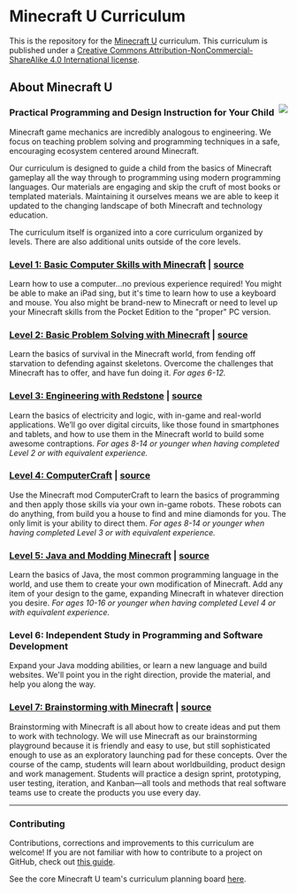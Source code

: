 # Minecraft U Curriculum

This is the repository for the [Minecraft U](http://minecraftu.org/) curriculum. This curriculum is published under a [Creative Commons Attribution-NonCommercial-ShareAlike 4.0 International license](license.md).

## About Minecraft U

<img src="mcu1.png" style="max-width:250px;float:right">

### Practical Programming and Design Instruction for Your Child

Minecraft game mechanics are incredibly analogous to engineering. We focus on teaching problem solving and programming techniques in a safe, encouraging ecosystem centered around Minecraft.

Our curriculum is designed to guide a child from the basics of Minecraft gameplay all the way through to programming using modern programming languages. Our materials are engaging and skip the cruft of most books or templated materials. Maintaining it ourselves means we are able to keep it updated to the changing landscape of both Minecraft and technology education.

The curriculum itself is organized into a core curriculum organized by levels. There are also additional units outside of the core levels.

### [Level 1: Basic Computer Skills with Minecraft](http://minecraftu.github.io/mcu-curriculum/level_1/) | [source](https://github.com/MinecraftU/mcu-curriculum/tree/master/level_1)

Learn how to use a computer...no previous experience required! You might be able to make an iPad sing, but it's time to learn how to use a keyboard and mouse. You also might be brand-new to Minecraft or need to level up your Minecraft skills from the Pocket Edition to the "proper" PC version.

### [Level 2: Basic Problem Solving with Minecraft](http://minecraftu.github.io/mcu-curriculum/level_2/) | [source](https://github.com/MinecraftU/mcu-curriculum/tree/master/level_2)

Learn the basics of survival in the Minecraft world, from fending off starvation to defending against skeletons. Overcome the challenges that Minecraft has to offer, and have fun doing it. _For ages 6-12._

### [Level 3: Engineering with Redstone](http://minecraftu.github.io/mcu-curriculum/level_3/) | [source](https://github.com/MinecraftU/mcu-curriculum/tree/master/level_3)

Learn the basics of electricity and logic, with in-game and real-world applications. We’ll go over digital circuits, like those found in smartphones and tablets, and how to use them in the Minecraft world to build some awesome contraptions. _For ages 8-14 or younger when having completed Level 2 or with equivalent experience._

### [Level 4: ComputerCraft](http://minecraftu.github.io/mcu-curriculum/level_4/) | [source](https://github.com/MinecraftU/mcu-curriculum/tree/master/level_4)

Use the Minecraft mod ComputerCraft to learn the basics of programming and then apply those skills via your own in-game robots. These robots can do anything, from build you a house to find and mine diamonds for you. The only limit is your ability to direct them. _For ages 8-14 or younger when having completed Level 3 or with equivalent experience._

### [Level 5: Java and Modding Minecraft](http://minecraftu.github.io/mcu-curriculum/level_5/) | [source](https://github.com/MinecraftU/mcu-curriculum/tree/master/level_5)

Learn the basics of Java, the most common programming language in the world, and use them to create your own modification of Minecraft. Add any item of your design to the game, expanding Minecraft in whatever direction you desire. _For ages 10-16 or younger when having completed Level 4 or with equivalent experience._

### Level 6: Independent Study in Programming and Software Development

Expand your Java modding abilities, or learn a new language and build websites. We'll point you in the right direction, provide the material, and help you along the way.

### [Level 7: Brainstorming with Minecraft](http://minecraftu.github.io/mcu-curriculum/level_7/) | [source](https://github.com/MinecraftU/mcu-curriculum/tree/master/level_7)

Brainstorming with Minecraft is all about how to create ideas and put them to work with technology. We will use Minecraft as our brainstorming playground because it is friendly and easy to use, but still sophisticated enough to use as an exploratory launching pad for these concepts. Over the course of the camp, students will learn about worldbuilding, product design and work management. Students will practice a design sprint, prototyping, user testing, iteration, and Kanban—all tools and methods that real software teams use to create the products you use every day.

---

### Contributing

Contributions, corrections and improvements to this curriculum are welcome! If you are not familiar with how to contribute to a project on GitHub, check out [this guide](https://guides.github.com/activities/forking/).

See the core Minecraft U team's curriculum planning board [here](https://www.notion.so/514b386478514a1ca80737c7ecfe0e75?v=b36e6434acae4e9ba48b95c4a882cd21).
